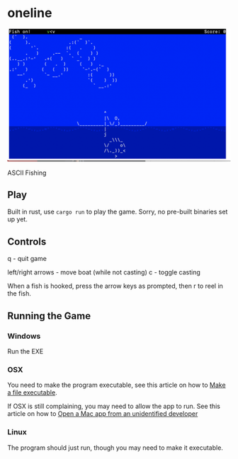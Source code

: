 # oneline

![oneline screenshot](/res/oneline.png?raw=true "oneline")

ASCII Fishing

## Play

Built in rust, use `cargo run` to play the game. Sorry, no pre-built binaries set up yet.

## Controls

q - quit game

left/right arrows - move boat (while not casting)
c - toggle casting

When a fish is hooked, press the arrow keys as prompted, then r to reel in the fish.

## Running the Game

### Windows

Run the EXE

### OSX

You need to make the program executable, see this article on how to [Make a file executable](https://support.apple.com/guide/terminal/make-a-file-executable-apdd100908f-06b3-4e63-8a87-32e71241bab4/mac).

If OSX is still complaining, you may need to allow the app to run. See this article on how to [Open a Mac app from an unidentified developer](https://support.apple.com/guide/mac-help/open-a-mac-app-from-an-unidentified-developer-mh40616/mac)

### Linux

The program should just run, though you may need to make it executable.
